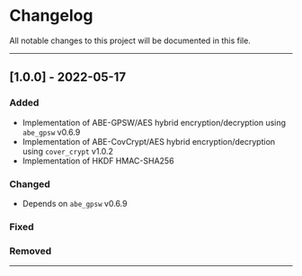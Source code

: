 # Changelog

All notable changes to this project will be documented in this file.


---
## [1.0.0] - 2022-05-17
### Added
- Implementation of ABE-GPSW/AES hybrid encryption/decryption using `abe_gpsw` v0.6.9
- Implementation of ABE-CovCrypt/AES hybrid encryption/decryption using `cover_crypt` v1.0.2
- Implementation of HKDF HMAC-SHA256
### Changed
- Depends on `abe_gpsw` v0.6.9
### Fixed
### Removed
---
